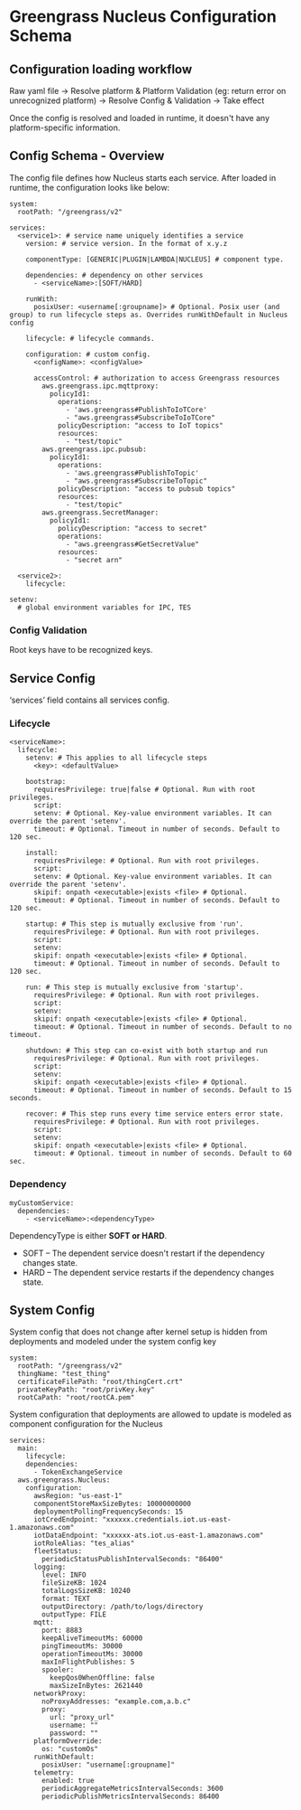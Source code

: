# Greengrass Nucleus Configuration Schema

## Configuration loading workflow

Raw yaml file → Resolve platform & Platform Validation (eg: return error on unrecognized platform) → Resolve Config
 & Validation → Take effect

Once the config is resolved and loaded in runtime, it doesn't have any platform-specific information.

## Config Schema - Overview

The config file defines how Nucleus starts each service. After loaded in runtime, the configuration looks like below:

```
system: 
  rootPath: "/greengrass/v2"

services:
  <service1>: # service name uniquely identifies a service
    version: # service version. In the format of x.y.z

    componentType: [GENERIC|PLUGIN|LAMBDA|NUCLEUS] # component type.

    dependencies: # dependency on other services
      - <serviceName>:[SOFT/HARD]
        
    runWith:
      posixUser: <username[:groupname]> # Optional. Posix user (and group) to run lifecycle steps as. Overrides runWithDefault in Nucleus config

    lifecycle: # lifecycle commands.

    configuration: # custom config.
      <configName>: <configValue>

      accessControl: # authorization to access Greengrass resources
        aws.greengrass.ipc.mqttproxy:
          policyId1:
            operations:
              - 'aws.greengrass#PublishToIoTCore'
              - "aws.greengrass#SubscribeToIoTCore"
            policyDescription: "access to IoT topics"
            resources:
              - "test/topic"
        aws.greengrass.ipc.pubsub:
          policyId1:
            operations:
              - 'aws.greengrass#PublishToTopic'
              - "aws.greengrass#SubscribeToTopic"
            policyDescription: "access to pubsub topics"
            resources:
              - "test/topic"
        aws.greengrass.SecretManager:
          policyId1:
            policyDescription: "access to secret"
            operations:
              - "aws.greengrass#GetSecretValue"
            resources:
              - "secret arn"

  <service2>:
    lifecycle:

setenv:
  # global environment variables for IPC, TES
```

### Config Validation

Root keys have to be recognized keys.

## Service Config
‘services’ field contains all services config.

### Lifecycle

```
<serviceName>:
  lifecycle:
    setenv: # This applies to all lifecycle steps
      <key>: <defaultValue>

    bootstrap:
      requiresPrivilege: true|false # Optional. Run with root privileges.
      script:
      setenv: # Optional. Key-value environment variables. It can override the parent 'setenv'.
      timeout: # Optional. Timeout in number of seconds. Default to 120 sec.

    install:
      requiresPrivilege: # Optional. Run with root privileges.
      script:
      setenv: # Optional. Key-value environment variables. It can override the parent 'setenv'.
      skipif: onpath <executable>|exists <file> # Optional.
      timeout: # Optional. Timeout in number of seconds. Default to 120 sec.
      
    startup: # This step is mutually exclusive from 'run'.
      requiresPrivilege: # Optional. Run with root privileges.
      script:
      setenv:
      skipif: onpath <executable>|exists <file> # Optional.
      timeout: # Optional. Timeout in number of seconds. Default to 120 sec.

    run: # This step is mutually exclusive from 'startup'.
      requiresPrivilege: # Optional. Run with root privileges.
      script:
      setenv:
      skipif: onpath <executable>|exists <file> # Optional.
      timeout: # Optional. Timeout in number of seconds. Default to no timeout.
      
    shutdown: # This step can co-exist with both startup and run
      requiresPrivilege: # Optional. Run with root privileges.
      script:
      setenv:
      skipif: onpath <executable>|exists <file> # Optional.
      timeout: # Optional. Timeout in number of seconds. Default to 15 seconds.
    
    recover: # This step runs every time service enters error state.
      requiresPrivilege: # Optional. Run with root privileges.
      script:
      setenv:
      skipif: onpath <executable>|exists <file> # Optional.
      timeout: # Optional. timeout in number of seconds. Default to 60 sec.
```

### Dependency

```
myCustomService:
  dependencies:
    - <serviceName>:<dependencyType>
```

DependencyType is either **SOFT or HARD**.
- SOFT – The dependent service doesn't restart if the dependency changes state.
- HARD – The dependent service restarts if the dependency changes state.

## System Config
System config that does not change after kernel setup is hidden from deployments
and modeled under the system config key
```
system: 
  rootPath: "/greengrass/v2"
  thingName: "test_thing"
  certificateFilePath: "root/thingCert.crt"
  privateKeyPath: "root/privKey.key"
  rootCaPath: "root/rootCA.pem"
```

System configuration that deployments are allowed to update is
modeled as component configuration for the Nucleus
```
services:
  main:
    lifecycle:
    dependencies:
      - TokenExchangeService
  aws.greengrass.Nucleus:
    configuration:
      awsRegion: "us-east-1"
      componentStoreMaxSizeBytes: 10000000000
      deploymentPollingFrequencySeconds: 15
      iotCredEndpoint: "xxxxxx.credentials.iot.us-east-1.amazonaws.com"
      iotDataEndpoint: "xxxxxx-ats.iot.us-east-1.amazonaws.com"
      iotRoleAlias: "tes_alias"
      fleetStatus:
        periodicStatusPublishIntervalSeconds: "86400"
      logging:
        level: INFO
        fileSizeKB: 1024
        totalLogsSizeKB: 10240
        format: TEXT
        outputDirectory: /path/to/logs/directory
        outputType: FILE
      mqtt:
        port: 8883
        keepAliveTimeoutMs: 60000
        pingTimeoutMs: 30000
        operationTimeoutMs: 30000
        maxInFlightPublishes: 5
        spooler:
          keepQos0WhenOffline: false
          maxSizeInBytes: 2621440
      networkProxy:
        noProxyAddresses: "example.com,a.b.c"
        proxy:
          url: "proxy_url"
          username: ""
          password: ""
      platformOverride:
        os: "customOs"
      runWithDefault:
        posixUser: "username[:groupname]"
      telemetry:
        enabled: true
        periodicAggregateMetricsIntervalSeconds: 3600
        periodicPublishMetricsIntervalSeconds: 86400
```